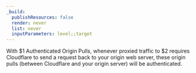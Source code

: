 ```yaml
---
_build:
  publishResources: false
  render: never
  list: never
  inputParameters: level;;target
---
```


With $1 Authenticated Origin Pulls, whenever proxied traffic to $2 requires Cloudflare to send a request back to your origin web server, these origin pulls (between Cloudflare and your origin server) will be authenticated.